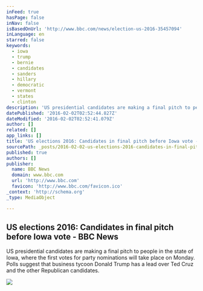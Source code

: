 ```yaml
---
inFeed: true
hasPage: false
inNav: false
isBasedOnUrl: 'http://www.bbc.com/news/election-us-2016-35457094'
inLanguage: en
starred: false
keywords:
  - iowa
  - trump
  - bernie
  - candidates
  - sanders
  - hillary
  - democratic
  - vermont
  - states
  - clinton
description: 'US presidential candidates are making a final pitch to people in the state of Iowa, where the first votes for party nominations will take place on Monday. Polls suggest that business tycoon Donald Trump has a lead over Ted Cruz and the other Republican candidates.'
datePublished: '2016-02-02T02:52:44.827Z'
dateModified: '2016-02-02T02:52:41.079Z'
author: []
related: []
app_links: []
title: 'US elections 2016: Candidates in final pitch before Iowa vote - BBC News'
sourcePath: _posts/2016-02-02-us-elections-2016-candidates-in-final-pitch-before-iowa-vot.md
published: true
authors: []
publisher:
  name: BBC News
  domain: www.bbc.com
  url: 'http://www.bbc.com'
  favicon: 'http://www.bbc.com/favicon.ico'
_context: 'http://schema.org'
_type: MediaObject

---
```

<article style=""><h1>US elections 2016: Candidates in final pitch before Iowa vote - BBC News</h1><p>US presidential candidates are making a final pitch to people in the state of Iowa, where the first votes for party nominations will take place on Monday. Polls suggest that business tycoon Donald Trump has a lead over Ted Cruz and the other Republican candidates.</p><img src="https://s3-us-west-2.amazonaws.com/the-grid-img/p/3859bf3eb2283e1c92dea8791dab7de1709894f0.jpg" /></article>